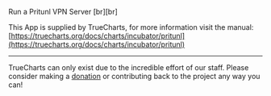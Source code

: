 Run a Pritunl VPN Server [br][br]


This App is supplied by TrueCharts, for more information visit the manual: [https://truecharts.org/docs/charts/incubator/pritunl](https://truecharts.org/docs/charts/incubator/pritunl)

---

TrueCharts can only exist due to the incredible effort of our staff.
Please consider making a [donation](https://truecharts.org/docs/about/sponsor) or contributing back to the project any way you can!

